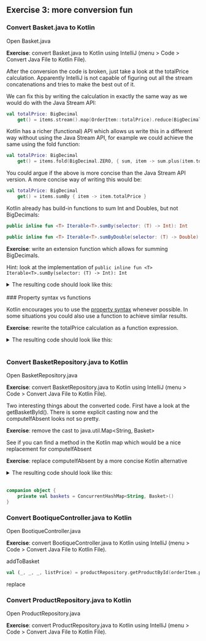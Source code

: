 ## Exercise 3: more conversion fun

### Convert Basket.java to Kotlin

Open Basket.java

**Exercise**: convert Basket.java to Kotlin using IntelliJ (menu > Code > Convert Java File to Kotlin File). 

After the conversion the code is broken, just take a look at the totalPrice calculation. Apparently IntelliJ is not capable of figuring out all the stream concatenations and tries to make the best out of it. 

We can fix this by writing the calculation in exactly the same way as we would do with the Java Stream API:

```kotlin
val totalPrice: BigDecimal        
    get() = items.stream().map(OrderItem::totalPrice).reduce(BigDecimal.ZERO, BigDecimal::add)
```

Kotlin has a richer (functional) API which allows us write this in a different way without using the Java Stream API, for example we could achieve the same using the fold function:

```kotlin
val totalPrice: BigDecimal 
    get() = items.fold(BigDecimal.ZERO, { sum, item -> sum.plus(item.totalPrice) })
```

You could argue if the above is more concise than the Java Stream API version. A more concise way of writing this would be:

```kotlin
val totalPrice: BigDecimal 
    get() = items.sumBy { item -> item.totalPrice }
```

Kotlin already has build-in functions to sum Int and Doubles, but not BigDecimals:

```kotlin
public inline fun <T> Iterable<T>.sumBy(selector: (T) -> Int): Int 

public inline fun <T> Iterable<T>.sumByDouble(selector: (T) -> Double): Double
```

**Exercise**: write an extension function which allows for summing BigDecimals.

Hint: look at the implementation of `public inline fun <T> Iterable<T>.sumBy(selector: (T) -> Int): Int`

<details>
  <summary>The resulting code should look like this:</summary>
  
```kotlin
fun <T> Iterable<T>.sumBy(selector: (T) -> BigDecimal): BigDecimal {
    var sum = BigDecimal.ZERO
    for (element in this) {
        sum += selector(element)
    }
    return sum
}
```
</details>
<br>
### Property syntax vs functions

Kotlin encourages you to use the [property syntax](https://kotlinlang.org/docs/reference/properties.html) whenever possible. In some situations you could also use a function to achieve similar results.

**Exercise**: rewrite the totalPrice calculation as a function expression.

<details>
  <summary>The resulting code should look like this:</summary>

```kotlin
fun getTotalPrice() = items.sumBy { it.totalPrice }
```
</details>
<br>

### Convert BasketRepository.java to Kotlin

Open BasketRepository.java

**Exercise**: convert BasketRepository.java to Kotlin using IntelliJ (menu > Code > Convert Java File to Kotlin File). 

Two interesting things about the converted code. First have a look at the getBasketById(). There is some explicit casting now and the computeIfAbsent looks not so pretty.

**Exercise**: remove the cast to java.util.Map<String, Basket>

See if you can find a method in the Kotlin map which would be a nice replacement for computeIfAbsent

**Exercise**: replace computeIfAbsent by a more concise Kotlin alternative

<details>
  <summary>The resulting code should look like this:</summary>

```kotlin
fun getBasketById(id: String): Basket = baskets.getOrPut(id) { Basket() }
```
</details>
<br>

```kotlin
companion object {
    private val baskets = ConcurrentHashMap<String, Basket>()
}
```

### Convert BootiqueController.java to Kotlin

Open BootiqueController.java

**Exercise**: convert BootiqueController.java to Kotlin using IntelliJ (menu > Code > Convert Java File to Kotlin File). 

addToBasket

```kotlin
val (_, _, _, listPrice) = productRepository.getProductById(orderItem.productId)
```

replace

### Convert ProductRepository.java to Kotlin

Open ProductRepository.java

**Exercise**: convert ProductRepository.java to Kotlin using IntelliJ (menu > Code > Convert Java File to Kotlin File). 
